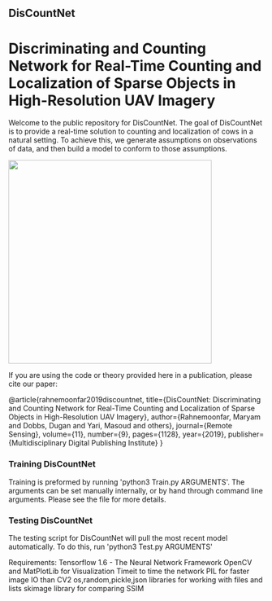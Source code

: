 ## DisCountNet
# Discriminating and Counting Network for Real-Time Counting and Localization of Sparse Objects in High-Resolution UAV Imagery

Welcome to the public repository for DisCountNet. The goal of DisCountNet is to
provide a real-time solution to counting and localization of cows in a natural
setting. To achieve this, we generate assumptions on observations of data, and
then build a model to conform to those assumptions.

<img src="http://therockportgeek.com/DisCountNet.png" width="400">

If you are using the code or theory provided here in a publication, please cite our paper:

@article{rahnemoonfar2019discountnet,
  title={DisCountNet: Discriminating and Counting Network for Real-Time Counting and Localization of Sparse Objects in High-Resolution UAV Imagery},
  author={Rahnemoonfar, Maryam and Dobbs, Dugan and Yari, Masoud and others},
  journal={Remote Sensing},
  volume={11},
  number={9},
  pages={1128},
  year={2019},
  publisher={Multidisciplinary Digital Publishing Institute}
}


### Training DisCountNet
Training is preformed by running 'python3 Train.py ARGUMENTS'. The arguments can
be set manually internally, or by hand through command line arguments. Please
see the file for more details.

### Testing DisCountNet
The testing script for DisCountNet will pull the most recent model
automatically. To do this, run 'python3 Test.py ARGUMENTS'

Requirements: Tensorflow 1.6 - The Neural Network Framework
              OpenCV and MatPlotLib for Visualization
              Timeit to time the network
              PIL for faster image IO than CV2
              os,random,pickle,json libraries for working with files and lists
              skimage library for comparing SSIM
